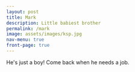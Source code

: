 ```yaml
---
layout: post
title: Mark
description: Little babiest brother
permalink: /mark
image: assets/images/ksp.jpg
nav-menu: true
front-page: true
---
```


He's just a boy! Come back when he needs a job.
